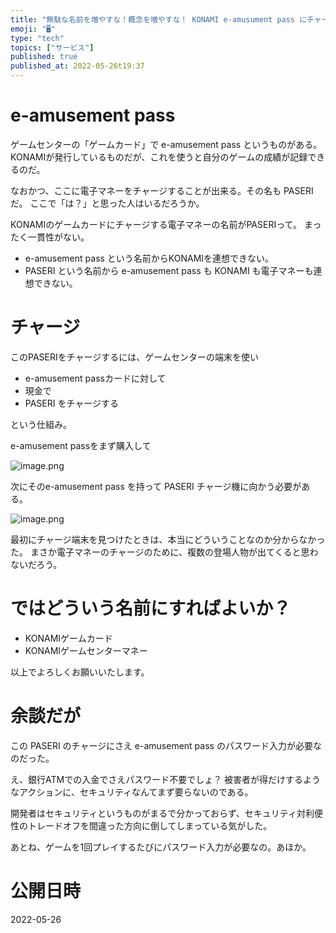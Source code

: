 ```yaml
---
title: "無駄な名前を増やすな！概念を増やすな！ KONAMI e-amusument pass にチャージする PASERI ってなんだよ"
emoji: "🖥"
type: "tech"
topics: ["サービス"]
published: true
published_at: 2022-05-26t19:37
---
```


# e-amusement pass

ゲームセンターの「ゲームカード」で e-amusement pass というものがある。
KONAMIが発行しているものだが、これを使うと自分のゲームの成績が記録できるのだ。

なおかつ、ここに電子マネーをチャージすることが出来る。その名も PASERI だ。
ここで「は？」と思った人はいるだろうか。

KONAMIのゲームカードにチャージする電子マネーの名前がPASERIって。
まったく一貫性がない。

- e-amusement pass という名前からKONAMIを連想できない。
- PASERI という名前から e-amusement pass も KONAMI も電子マネーも連想できない。

# チャージ

このPASERIをチャージするには、ゲームセンターの端末を使い

- e-amusement passカードに対して
- 現金で
- PASERI をチャージする

という仕組み。

e-amusement passをまず購入して

![image.png](https://qiita-image-store.s3.ap-northeast-1.amazonaws.com/0/89618/d1433fea-2bbe-4a9d-7ead-5cc89aced9ea.png)

次にそのe-amusement pass を持って PASERI チャージ機に向かう必要がある。

![image.png](https://qiita-image-store.s3.ap-northeast-1.amazonaws.com/0/89618/cd72ff04-03a0-f417-788d-9b4c0ad5f2c8.png)

最初にチャージ端末を見つけたときは、本当にどういうことなのか分からなかった。
まさか電子マネーのチャージのために、複数の登場人物が出てくると思わないだろう。

# ではどういう名前にすればよいか？

- KONAMIゲームカード
- KONAMIゲームセンターマネー

以上でよろしくお願いいたします。

# 余談だが

この PASERI のチャージにさえ e-amusement pass のパスワード入力が必要なのだった。

え、銀行ATMでの入金でさえパスワード不要でしょ？
被害者が得だけするようなアクションに、セキュリティなんてまず要らないのである。

開発者はセキュリティというものがまるで分かっておらず、セキュリティ対利便性のトレードオフを間違った方向に倒してしまっている気がした。

あとね、ゲームを1回プレイするたびにパスワード入力が必要なの。あほか。


# 公開日時

2022-05-26
